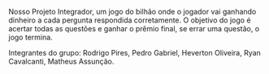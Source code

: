 Nosso Projeto Integrador, um jogo do bilhão onde o jogador vai ganhando dinheiro a cada pergunta respondida corretamente.
O objetivo do jogo é acertar todas as questões e ganhar o prêmio final, se errar uma questão, o jogo termina.

Integrantes do grupo:
Rodrigo Pires,
Pedro Gabriel,
Heverton Oliveira,
Ryan Cavalcanti,
Matheus Assunção.
